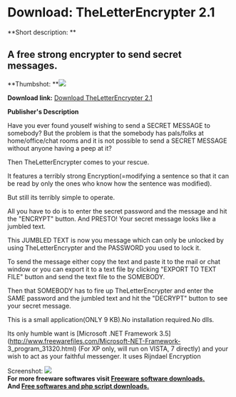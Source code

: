 # Download: TheLetterEncrypter 2.1

**Short description: **

## A free strong encrypter to send secret messages.

  
**Thumbshot: **![](http://www.freewarefiles.com/screenshot/theltrencryptr2_md.jpg)   
  
**Download link:** [Download TheLetterEncrypter 2.1](http://freesoftwares.boysofts.com/TheLetterEncrypter_program_51503.html)  
  

**Publisher's Description**  
  

Have you ever found youself wishing to send a SECRET MESSAGE to somebody? But
the problem is that the somebody has pals/folks at home/office/chat rooms and
it is not possible to send a SECRET MESSAGE without anyone having a peep at
it?

Then TheLetterEncrypter comes to your rescue.

It features a terribly strong Encryption(=modifying a sentence so that it can
be read by only the ones who know how the sentence was modified).

But still its terribly simple to operate.

All you have to do is to enter the secret password and the message and hit the
"ENCRYPT" button. And PRESTO! Your secret message looks like a jumbled text.

This JUMBLED TEXT is now you message which can only be unlocked by using
TheLetterEncrypter and the PASSWORD you used to lock it.

To send the message either copy the text and paste it to the mail or chat
window or you can export it to a text file by clicking "EXPORT TO TEXT FILE"
button and send the text file to the SOMEBODY.

Then that SOMEBODY has to fire up TheLetterEncrypter and enter the SAME
password and the jumbled text and hit the "DECRYPT" button to see your secret
message.

This is a small application(ONLY 9 KB).No installation required.No dlls.

Its only humble want is [Microsoft .NET Framework
3.5](http://www.freewarefiles.com/Microsoft-NET-Framework-
3_program_31320.html) (For XP only, will run on VISTA, 7 directly) and your
wish to act as your faithful messenger. It uses Rijndael Encryption

  
  
Screenshot: ![](http://www.freewarefiles.com/screenshot/theltrencryptr2.jpg)  
**For more freeware softwares visit [Freeware software downloads.](http://freesoftwares.boysofts.com/)**   
**And [Free softwares and php script downloads.](http://www.boysofts.com/)**

